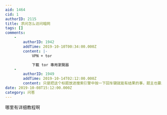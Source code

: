 ```yaml
---
aid: 1464
cid: 1
authorID: 2115
title: 求问怎么访问暗网
tags: []
comments:
    -
        authorID: 1942
        addTime: 2019-10-10T00:34:00.000Z
        content: |-
            VPN + tor

            下載 tor 專用瀏覽器
    -
        authorID: 1949
        addTime: 2019-10-14T02:12:00.000Z
        content: 只是把这个标题放进搜索引擎中按一下回车键就能有结果的事，题主也要发个贴？
date: 2019-10-08T15:12:00.000Z
category: 问答
---
```


哪里有详细教程啊
